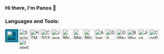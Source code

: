 ### Hi there, I'm Panos 👋

### Languages and Tools:

<img align="left" alt="Java" width="32px" src="https://cdn.jsdelivr.net/npm/simple-icons@v3/icons/java.svg" style="background-color:#007396;padding:5px;" />
<img align="left" alt="Spring" width="32px" src="https://cdn.jsdelivr.net/npm/simple-icons@v3/icons/spring.svg" />
<img align="left" alt="HTML5" width="32px" src="https://cdn.jsdelivr.net/npm/simple-icons@v3/icons/html5.svg" />
<img align="left" alt="CSS3" width="32px" src="https://cdn.jsdelivr.net/npm/simple-icons@v3/icons/css3.svg" />
<img align="left" alt="JavaScript" width="32px" src="https://cdn.jsdelivr.net/npm/simple-icons@v3/icons/javascript.svg" />
<img align="left" alt="MySQL" width="32px" src="https://cdn.jsdelivr.net/npm/simple-icons@v3/icons/mysql.svg" />
<img align="left" alt="MariaDB" width="32px" src="https://cdn.jsdelivr.net/npm/simple-icons@v3/icons/mariadb.svg" />
<img align="left" alt="Microsoft SQL Server" width="32px" src="https://cdn.jsdelivr.net/npm/simple-icons@v3/icons/microsoftsqlserver.svg" />
<img align="left" alt="Apache Solr" width="32px" src="https://cdn.jsdelivr.net/npm/simple-icons@v3/icons/apachesolr.svg" />
<img align="left" alt="Git" width="32px" src="https://cdn.jsdelivr.net/npm/simple-icons@v3/icons/git.svg" />
<img align="left" alt="GitHub" width="32px" src="https://cdn.jsdelivr.net/npm/simple-icons@v3/icons/github.svg" />
<img align="left" alt="Bitbucket" width="32px" src="https://cdn.jsdelivr.net/npm/simple-icons@v3/icons/bitbucket.svg" />
<img align="left" alt="Jira Software" width="32px" src="https://cdn.jsdelivr.net/npm/simple-icons@v3/icons/jirasoftware.svg" />
<img align="left" alt="Confluence" width="32px" src="https://cdn.jsdelivr.net/npm/simple-icons@v3/icons/confluence.svg" />
<img align="left" alt="IntelliJ IDEA" width="32px" src="https://cdn.jsdelivr.net/npm/simple-icons@v3/icons/intellijidea.svg" />

<!--
**pbaris/pbaris** is a ✨ _special_ ✨ repository because its `README.md` (this file) appears on your GitHub profile.

Here are some ideas to get you started:

- 🔭 I’m currently working on ...
- 🌱 I’m currently learning ...
- 👯 I’m looking to collaborate on ...
- 🤔 I’m looking for help with ...
- 💬 Ask me about ...
- 📫 How to reach me: ...
- 😄 Pronouns: ...
- ⚡ Fun fact: ...
-->
